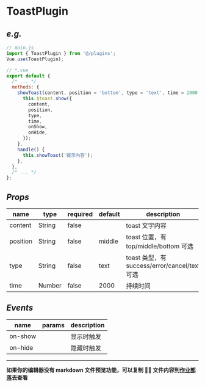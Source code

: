 # ToastPlugin

## _e.g._

```javascript
// main.js
import { ToastPlugin } from '@/plugins';
Vue.use(ToastPlugin);

// *.vue
export default {
  /* ... */
  methods: {
    showToast(content, position = 'bottom', type = 'text', time = 2000, onShow, onHide) {
      this.$toast.show({
        content,
        position,
        type,
        time,
        onShow,
        onHide,
      });
    },
    handle() {
      this.showToast('提示内容');
    },
  },
  /* ... */
};
```

## _Props_

| name     | type   | required | default | description                                   |
| -------- | ------ | -------- | ------- | --------------------------------------------- |
| content  | String | false    |         | toast 文字内容                                |
| position | String | false    | middle  | toast 位置，有 top/middle/bottom 可选         |
| type     | String | false    | text    | toast 类型，有 success/error/cancel/text 可选 |
| time     | Number | false    | 2000    | 持续时间                                      |

## _Events_

| name    | params | description |
| ------- | ------ | ----------- |
| on-show |        | 显示时触发  |
| on-hide |        | 隐藏时触发  |

---

**如果你的编辑器没有 markdown 文件预览功能，可以复制  文件内容到[作业部落](https://www.zybuluo.com)去查看**
